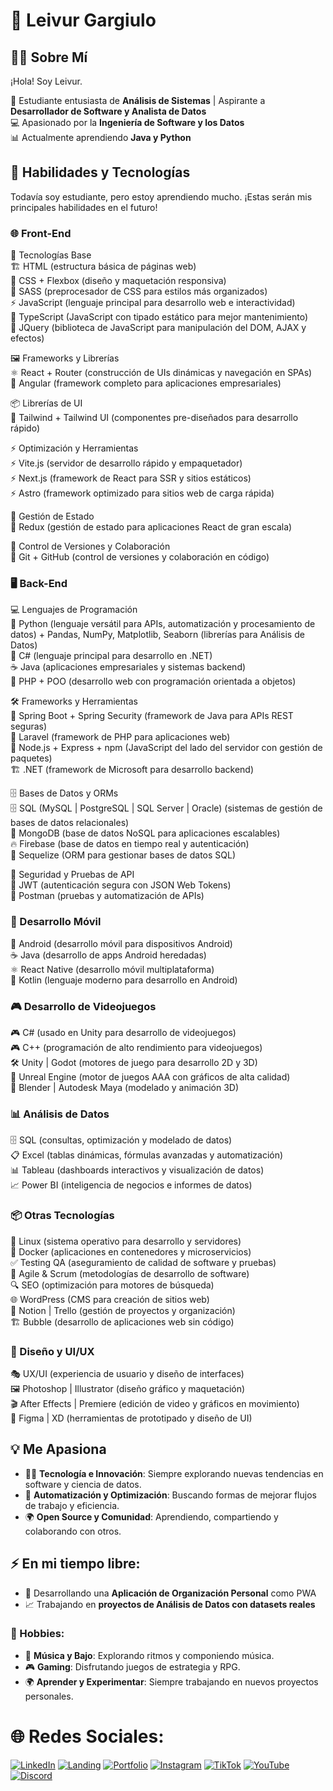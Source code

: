 # 🌟 Leivur Gargiulo  

## 👩‍💻 Sobre Mí  

¡Hola! Soy Leivur.  

🚀 Estudiante entusiasta de **Análisis de Sistemas** | Aspirante a **Desarrollador de Software y Analista de Datos**  
💻 Apasionado por la **Ingeniería de Software y los Datos**  
📊 Actualmente aprendiendo **Java y Python**  

## 🔧 Habilidades y Tecnologías  

Todavía soy estudiante, pero estoy aprendiendo mucho. ¡Estas serán mis principales habilidades en el futuro!  

### 🌐 Front-End  
📌 Tecnologías Base  
   🏗 HTML (estructura básica de páginas web)  
   🎨 CSS + Flexbox (diseño y maquetación responsiva)  
   🎨 SASS (preprocesador de CSS para estilos más organizados)  
   ⚡ JavaScript (lenguaje principal para desarrollo web e interactividad)  
   🔷 TypeScript (JavaScript con tipado estático para mejor mantenimiento)  
   🧩 JQuery (biblioteca de JavaScript para manipulación del DOM, AJAX y efectos)  

🖼 Frameworks y Librerías  
   ⚛ React + Router (construcción de UIs dinámicas y navegación en SPAs)  
   🔺 Angular (framework completo para aplicaciones empresariales)  

📦 Librerías de UI  
   🎨 Tailwind + Tailwind UI (componentes pre-diseñados para desarrollo rápido)  

⚡ Optimización y Herramientas  
   ⚡ Vite.js (servidor de desarrollo rápido y empaquetador)  
   ⚡ Next.js (framework de React para SSR y sitios estáticos)  
   ⚡ Astro (framework optimizado para sitios web de carga rápida)  

🔄 Gestión de Estado  
   🔄 Redux (gestión de estado para aplicaciones React de gran escala)  

🔗 Control de Versiones y Colaboración  
   🔗 Git + GitHub (control de versiones y colaboración en código)  

### 🖥️ Back-End  
💻 Lenguajes de Programación  
   🐍 Python (lenguaje versátil para APIs, automatización y procesamiento de datos) + Pandas, NumPy, Matplotlib, Seaborn (librerías para Análisis de Datos)  
   🔵 C# (lenguaje principal para desarrollo en .NET)  
   ☕ Java (aplicaciones empresariales y sistemas backend)  
   🐘 PHP + POO (desarrollo web con programación orientada a objetos)  

🛠 Frameworks y Herramientas  
   🌱 Spring Boot + Spring Security (framework de Java para APIs REST seguras)  
   🎵 Laravel (framework de PHP para aplicaciones web)  
   🚀 Node.js + Express + npm (JavaScript del lado del servidor con gestión de paquetes)  
   🏗 .NET (framework de Microsoft para desarrollo backend)  

🗄 Bases de Datos y ORMs  
   🗄 SQL (MySQL | PostgreSQL | SQL Server | Oracle) (sistemas de gestión de bases de datos relacionales)  
   🌿 MongoDB (base de datos NoSQL para aplicaciones escalables)  
   🔥 Firebase (base de datos en tiempo real y autenticación)  
   🔗 Sequelize (ORM para gestionar bases de datos SQL)  

🔐 Seguridad y Pruebas de API  
   🔑 JWT (autenticación segura con JSON Web Tokens)  
   🧪 Postman (pruebas y automatización de APIs)  

### 📲 Desarrollo Móvil  
🤖 Android (desarrollo móvil para dispositivos Android)  
☕ Java (desarrollo de apps Android heredadas)  
⚛ React Native (desarrollo móvil multiplataforma)  
🔵 Kotlin (lenguaje moderno para desarrollo en Android)  

### 🎮 Desarrollo de Videojuegos  
🎮 C# (usado en Unity para desarrollo de videojuegos)  
🎮 C++ (programación de alto rendimiento para videojuegos)  
🛠 Unity | Godot (motores de juego para desarrollo 2D y 3D)  
🔷 Unreal Engine (motor de juegos AAA con gráficos de alta calidad)  
🎨 Blender | Autodesk Maya (modelado y animación 3D)  

### 📊 Análisis de Datos  
🗄 SQL (consultas, optimización y modelado de datos)  
📋 Excel (tablas dinámicas, fórmulas avanzadas y automatización)  
📊 Tableau (dashboards interactivos y visualización de datos)  
📈 Power BI (inteligencia de negocios e informes de datos)  

### 📦 Otras Tecnologías  
🐧 Linux (sistema operativo para desarrollo y servidores)  
🐳 Docker (aplicaciones en contenedores y microservicios)  
✅ Testing QA (aseguramiento de calidad de software y pruebas)  
📌 Agile & Scrum (metodologías de desarrollo de software)  
🔍 SEO (optimización para motores de búsqueda)  
🌐 WordPress (CMS para creación de sitios web)  
📑 Notion | Trello (gestión de proyectos y organización)  
🏗 Bubble (desarrollo de aplicaciones web sin código)  

### 🎨 Diseño y UI/UX  
🎭 UX/UI (experiencia de usuario y diseño de interfaces)  
🖼 Photoshop | Illustrator (diseño gráfico y maquetación)  
🎬 After Effects | Premiere (edición de video y gráficos en movimiento)  
🎨 Figma | XD (herramientas de prototipado y diseño de UI)  

## 💡 Me Apasiona  
- 👨‍💻 **Tecnología e Innovación**: Siempre explorando nuevas tendencias en software y ciencia de datos.  
- 🔄 **Automatización y Optimización**: Buscando formas de mejorar flujos de trabajo y eficiencia.  
- 🌍 **Open Source y Comunidad**: Aprendiendo, compartiendo y colaborando con otros.  

## ⚡ En mi tiempo libre:  
- 🎯 Desarrollando una **Aplicación de Organización Personal** como PWA  
- 📈 Trabajando en **proyectos de Análisis de Datos con datasets reales**  

### 🎨 Hobbies:  
- 🎵 **Música y Bajo**: Explorando ritmos y componiendo música.  
- 🎮 **Gaming**: Disfrutando juegos de estrategia y RPG.  
- 🌍 **Aprender y Experimentar**: Siempre trabajando en nuevos proyectos personales.  

# 🌐 Redes Sociales:  
[![LinkedIn](https://img.shields.io/badge/LinkedIn-blue)](https://linkedin.com)  [![Landing](https://img.shields.io/badge/Portfolio-violet)](https://)  [![Portfolio](https://img.shields.io/badge/Portfolio-yellow)](https://)  [![Instagram](https://img.shields.io/badge/Instagram-orange)](https://www.instagram.com/leivurgargiulo/)  [![TikTok](https://img.shields.io/badge/TikTok-green)](https://www.tiktok.com/@leivurgargiulo)  [![YouTube](https://img.shields.io/badge/YouTube-red)](https://www.youtube.com/@LeivurGargiulo)[![Discord](https://img.shields.io/badge/Discord-violet)](https://discord.gg/QUX3wjDz)
